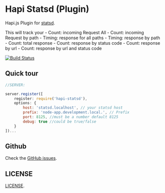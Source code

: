 
Hapi Statsd (Plugin)
==================

Hapi.js Plugin for [statsd](https://github.com/etsy/statsd).

This will track your 
    - Count: incoming Request All
    - Count: incoming Request by path
    - Timing: response for all paths
    - Timing: response by path
    - Count: total response 
    - Count: response by status code
    - Count: response by url
    - Count: response by url and status code

[![Build Status](https://secure.travis-ci.org/doron2402/hapi-statsd.png?branch=master)](http://travis-ci.org/doron2402/hapi-statsd)

Quick tour
----------

```javascript
//SERVER:

server.register([
    register: require('hapi-statsd'),
    options: {
        host: 'statsd.localhost', // your statsd host
        prefix: 'node-app.development.local.', // Prefix
        port: 8125, //must be a number default 8125
        debug: true //could be true/false
    }
])...
```


Github
-------------

Check the [GitHub issues](https://github.com/doron2402/hapi-statsd/issues).


LICENSE
-------

[LICENSE](https://github.com/doron2402/hapi-statsd/blob/master/LICENSE).
